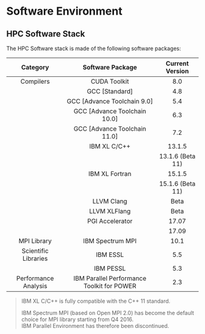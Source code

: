 # Software Environment

## HPC Software Stack

The HPC Software stack is made of the following software packages:

| Category | Software Package | Current Version |
| :---: | :---: | :---: |
| Compilers | CUDA Toolkit | 8.0 |
|  | GCC \[Standard\] | 4.8 |
|  | GCC \[Advance Toolchain 9.0\] | 5.4 |
|  | GCC \[Advance Toolchain 10.0\] | 6.3 |
|  | GCC \[Advance Toolchain 11.0\] | 7.2 |
|  | IBM XL C/C++ | 13.1.5 |
|  |  | 13.1.6 \(Beta 11\) |
|  | IBM XL Fortran | 15.1.5 |
|  |  | 15.1.6 \(Beta 11\) |
|  | LLVM Clang | Beta |
|  | LLVM XLFlang | Beta |
|  | PGI Accelerator | 17.07 |
|  |  | 17.09 |
| MPI Library | IBM Spectrum MPI | 10.1 |
| Scientific Libraries | IBM ESSL | 5.5 |
|  | IBM PESSL | 5.3 |
| Performance Analysis | IBM Parallel Performance Toolkit for POWER | 2.3 |

> IBM XL C/C++ is fully compatible with the C++ 11 standard.
>
> IBM Spectrum MPI \(based on Open MPI 2.0\) has become the default choice for MPI library starting from Q4 2016.  
> IBM Parallel Environment has therefore been discontinued.



